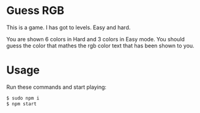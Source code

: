 # Guess RGB

This is a game. I has got to levels. Easy and hard.

You are shown 6 colors in Hard and 3 colors in Easy mode. You should guess the color that mathes the rgb color text that has been shown to you.

# Usage

Run these commands and start playing:

```bash
$ sudo npm i
$ npm start
```
